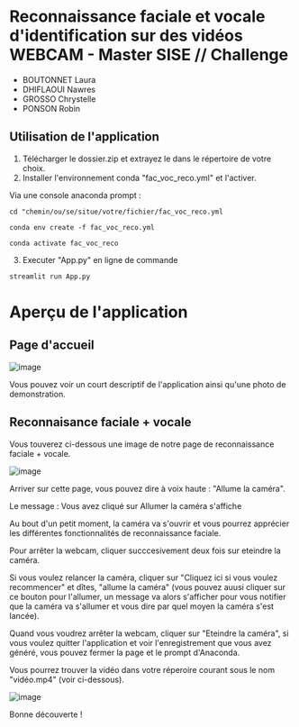 # Reconnaissance faciale et vocale d'identification sur des vidéos WEBCAM - Master SISE // Challenge 

* BOUTONNET Laura
* DHIFLAOUI Nawres
* GROSSO Chrystelle
* PONSON Robin

## Utilisation de l'application

1. Télécharger le dossier.zip et extrayez le dans le répertoire de votre choix. 
2. Installer l'environnement conda "fac_voc_reco.yml" et l'activer.

Via une console anaconda prompt :
```
cd "chemin/ou/se/situe/votre/fichier/fac_voc_reco.yml

conda env create -f fac_voc_reco.yml 

conda activate fac_voc_reco
```

3. Executer  "App.py" en ligne de commande
```
streamlit run App.py
```

# Aperçu de l'application

## Page d'accueil 

![image](https://user-images.githubusercontent.com/83652394/224171278-fab90270-ca39-4225-b8cb-7d5b209b8d04.png)

Vous pouvez voir un court descriptif de l'application ainsi qu'une photo de demonstration.

## Reconnaisance faciale + vocale 

Vous touverez ci-dessous une image de notre page de reconnaissance faciale + vocale. 

![image](https://user-images.githubusercontent.com/83652394/224178169-042e8ce7-033e-4693-8550-38d7c4773ccf.png) 

Arriver sur cette page, vous pouvez dire à voix haute : "Allume la caméra". 

Le message : Vous avez cliqué sur Allumer la caméra s'affiche

Au bout d'un petit moment, la caméra va s'ouvrir et vous pourrez apprécier les différentes fonctionnalités de reconnaissance faciale.

Pour arrêter la webcam, cliquer succcesivement deux fois sur eteindre la caméra.

Si vous voulez relancer la caméra, cliquer sur "Cliquez ici si vous voulez recommencer" et dîtes, "allume la caméra" (vous pouvez auusi cliquer sur ce bouton pour l'allumer, un message va alors s'afficher pour vous notifier que la caméra va s'allumer et vous dire par quel moyen la caméra s'est lancée).

Quand vous voudrez arrêter la webcam, cliquer sur "Eteindre la caméra", si vous voulez quitter l'application et voir l'enregistrement que vous avez généré, vous pouvez fermer la page et le prompt d'Anaconda. 

Vous pourrez trouver la vidéo dans votre réperoire courant sous le nom "vidéo.mp4" (voir ci-dessous).

![image](https://user-images.githubusercontent.com/83652394/224183211-f66a2155-e86b-4d67-8943-a9aeba3d838b.png)

Bonne découverte !


